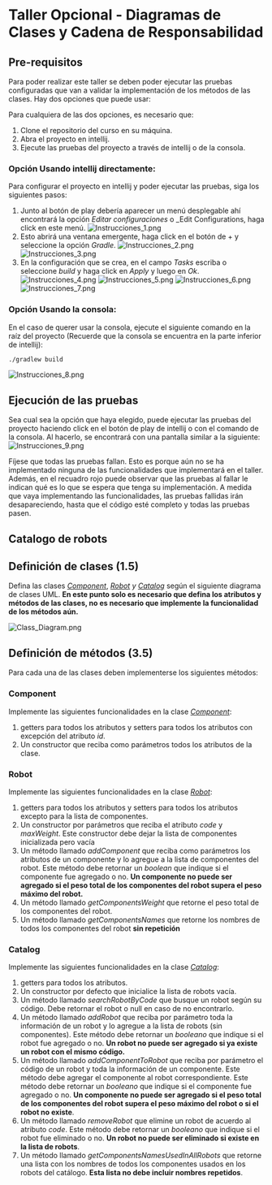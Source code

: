 # Taller Opcional - Diagramas de Clases y Cadena de Responsabilidad

## Pre-requisitos
Para poder realizar este taller se deben poder ejecutar las pruebas configuradas que van a validar la implementación de los métodos de las clases. Hay dos opciones que puede usar:

Para cualquiera de las dos opciones, es necesario que:
1. Clone el repositorio del curso en su máquina.
2. Abra el proyecto en intellij.
3. Ejecute las pruebas del proyecto a través de intellij o de la consola.

### Opción Usando intellij directamente:
Para configurar el proyecto en intellij y poder ejecutar las pruebas, siga los siguientes pasos:

1. Junto al botón de play debería aparecer un menú desplegable ahí encontrará la opción _Editar configuraciones_ o _Edit Configurations, haga click en este menú.
![Instrucciones_1.png](assets%2FInstrucciones_1.png)
2. Esto abrirá una ventana emergente, haga click en el botón de + y seleccione la opción _Gradle_.
![Instrucciones_2.png](assets%2FInstrucciones_2.png)
![Instrucciones_3.png](assets%2FInstrucciones_3.png)
3. En la configuración que se crea, en el campo _Tasks_ escriba o seleccione _build_ y haga click en _Apply_ y luego en _Ok_.
![Instrucciones_4.png](assets%2FInstrucciones_4.png)
![Instrucciones_5.png](assets%2FInstrucciones_5.png)
![Instrucciones_6.png](assets%2FInstrucciones_6.png)
![Instrucciones_7.png](assets%2FInstrucciones_7.png)

### Opción Usando la consola:

En el caso de querer usar la consola, ejecute el siguiente comando en la raíz del proyecto 
(Recuerde que la consola se encuentra en la parte inferior de intellij):

```bash
./gradlew build
```
![Instrucciones_8.png](assets%2FInstrucciones_8.png)

## Ejecución de las pruebas
Sea cual sea la opción que haya elegido, puede ejecutar las pruebas del proyecto haciendo click en el botón de play de intellij o con el comando de la consola.
Al hacerlo, se encontrará con una pantalla similar a la siguiente:
![Instrucciones_9.png](assets/Instrucciones_9.png)

Fíjese que todas las pruebas fallan. Esto es porque aún no se ha implementado ninguna de las funcionalidades que implementará en el taller.
Además, en el recuadro rojo puede observar que las pruebas al fallar le indican qué es lo que se espera que tenga su implementación.
A medida que vaya implementando las funcionalidades, las pruebas fallidas irán desapareciendo, hasta que el código esté completo y todas las pruebas pasen.


## Catalogo de robots

## Definición de clases (1.5)

Defina las clases _[Component](./src/main/java/com/javeriana/model/Component.java)_, 
_[Robot](./src/main/java/com/javeriana/model/Robot.java) y [Catalog](./src/main/java/com/javeriana/model/Catalog.java)_ según el siguiente diagrama de clases UML.
**En este punto solo es necesario que defina los atributos y métodos de las clases, no es necesario que implemente la funcionalidad de los métodos aún.**


![Class_Diagram.png](assets%2FClass_Diagram.png)

## Definición de métodos (3.5)
Para cada una de las clases deben implementerse los siguientes métodos:

### Component
Implemente las siguientes funcionalidades en la clase _[Component](./src/main/java/com/javeriana/model/Component.java)_:
1. getters para todos los atributos y setters para todos los atributos con excepción del atributo _id_.
2. Un constructor que reciba como parámetros todos los atributos de la clase.

### Robot
Implemente las siguientes funcionalidades en la clase _[Robot](./src/main/java/com/javeriana/model/Robot.java)_:
1. getters para todos los atributos y setters para todos los atributos excepto para la lista de componentes.
2. Un constructor por parámetros que reciba el atributo _code_ y _maxWeight_. Este constructor debe dejar la lista de componentes inicializada pero vacía
3. Un método llamado _addComponent_ que reciba como parámetros los atributos de un componente y lo agregue a la lista de componentes del robot.
Este método debe retornar un _boolean_ que indique si el componente fue agregado o no. **Un componente no puede ser agregado si el peso total de los componentes del robot supera el peso máximo del robot.**
4. Un método llamado _getComponentsWeight_ que retorne el peso total de los componentes del robot.
5. Un método llamado _getComponentsNames_ que retorne los nombres de todos los componentes del robot **sin repetición**

### Catalog
Implemente las siguientes funcionalidades en la clase _[Catalog](./src/main/java/com/javeriana/model/Catalog.java)_:
1. getters para todos los atributos.
2. Un constructor por defecto que inicialice la lista de robots vacía.
3. Un método llamado _searchRobotByCode_ que busque un robot según su código. Debe retornar el robot o null en caso de no encontrarlo.
4. Un método llamado _addRobot_ que reciba por parámetro toda la información de un robot y lo agregue a la lista de robots (sin componentes). 
Este método debe retornar un _booleano_ que indique si el robot fue agregado o no. **Un robot no puede ser agregado si ya existe un robot con el mismo código.**
5. Un método llamado _addComponentToRobot_ que reciba por parámetro el código de un robot y toda la información de un componente.
Este método debe agregar el componente al robot correspondiente. Este método debe retornar un _booleano_ que indique si el componente fue agregado o no. **Un componente no puede ser agregado si el peso total de los componentes del robot supera el peso máximo del robot o si el robot no existe**.
6. Un método llamado _removeRobot_ que elimine un robot de acuerdo al atributo _code_.
Este método debe retornar un _booleano_ que indique si el robot fue eliminado o no. **Un robot no puede ser eliminado si existe en la lista de robots**.
7. Un método llamado _getComponentsNamesUsedInAllRobots_ que retorne una lista con los nombres de todos los componentes usados en los robots del catálogo. **Esta lista no debe incluir nombres repetidos**.
    
